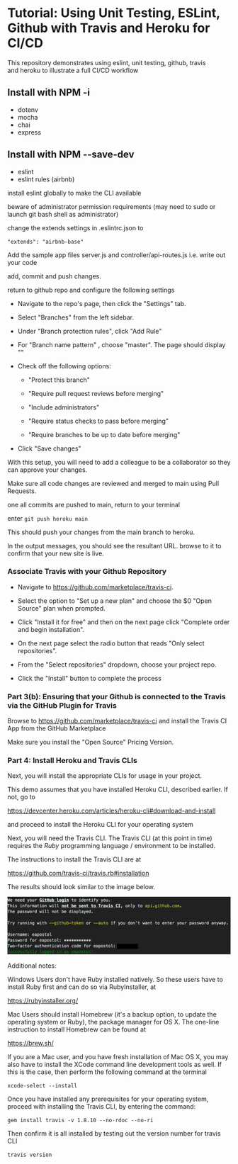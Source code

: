 # Tutorial: Using Unit Testing, ESLint, Github with Travis and Heroku for CI/CD

This repository demonstrates using eslint, unit testing, github, travis  
and heroku to illustrate a full CI/CD workflow


## Install with NPM -i
* dotenv
* mocha
* chai
* express

## Install with NPM --save-dev
* eslint
* eslint rules (airbnb)



install eslint globally to make the CLI available

beware of administrator permission requirements (may need to sudo or
launch git bash shell as administrator)

change the extends settings in .eslintrc.json to

    "extends": "airbnb-base"


Add the sample app files server.js and controller/api-routes.js i.e.
write out your code

add, commit and push changes.

return to github repo and configure the following settings

* Navigate to the repo's page, then click the "Settings" tab.

* Select "Branches" from the left sidebar.

* Under "Branch protection rules", click "Add Rule"

* For "Branch name pattern" , choose "master". The page should display ""

* Check off the following options:

  * "Protect this branch"

  * "Require pull request reviews before merging"

  * "Include administrators"

  * "Require status checks to pass before merging"

  * "Require branches to be up to date before merging"

* Click "Save changes"


With this setup, you will need to add a colleague to be a collaborator
so they can approve your changes.

Make sure all code changes are reviewed and merged to main using Pull
Requests.

one all commits are pushed to main, return to your terminal

enter `git push heroku main`

This should push your changes from the main branch to heroku.

In the output messages, you should see the resultant URL. browse to it
to confirm that your new site is live.


### Associate Travis with your Github Repository

* Navigate to <https://github.com/marketplace/travis-ci>.

* Select the option to "Set up a new plan" and choose the $0 "Open Source" plan when prompted.

* Click "Install it for free" and then on the next page click "Complete order and begin installation".

* On the next page select the radio button that reads "Only select repositories".

* From the "Select repositories" dropdown, choose your project repo.

* Click the "Install" button to complete the process

### Part 3(b): Ensuring that your Github is connected to the Travis via the GitHub Plugin for Travis

Browse to <https://github.com/marketplace/travis-ci> and install the Travis CI App from the GitHub Marketplace

Make sure you install the "Open Source" Pricing Version.

### Part 4: Install Heroku and Travis CLIs

Next, you will install the appropriate CLIs for usage in your project.

This demo assumes that you have installed Heroku CLI, described earlier. If not, go to

<https://devcenter.heroku.com/articles/heroku-cli#download-and-install>

and proceed to install the Heroku CLI for your operating system

Next, you will need the Travis CLI. The Travis CLI (at this point in time) requires the _Ruby_ programming language / environment to be installed.

The instructions to install the Travis CLI are at

<https://github.com/travis-ci/travis.rb#installation>

The results should look similar to the image below.

![Screenshot_2019-05-12 -9.36.28-PM.png](images/Screenshot_2019-05-12%20-9.36.28-PM.png)

Additional notes:

Windows Users don't have Ruby installed natively. So these users have to install Ruby first and can do so via RubyInstaller, at

<https://rubyinstaller.org/>

Mac Users should install Homebrew (it's a backup option, to update the operating system or Ruby), the package manager for OS X. The one-line instruction to install Homebrew can be found at

<https://brew.sh/>

If you are a Mac user, and you have fresh installation of Mac OS X, you may also have to install the XCode command line development tools as well. If this is the case, then perform the following command at the terminal

```
xcode-select --install
```

Once you have installed any prerequisites for your operating system, proceed with installing the Travis CLI, by entering the command:

```
gem install travis -v 1.8.10 --no-rdoc --no-ri
```

Then confirm it is all installed by testing out the version number for travis CLI

```
travis version
